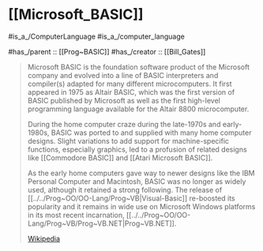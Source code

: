 # [[Microsoft_BASIC]] 

#is_a_/ComputerLanguage 
#is_a_/computer_language  

#has_/parent :: [[Prog~BASIC]] 
#has_/creator :: [[Bill_Gates]] 

> Microsoft BASIC is the foundation software product of the Microsoft company and evolved into a line of BASIC interpreters and compiler(s) adapted for many different microcomputers. 
> It first appeared in 1975 as Altair BASIC, which was the first version of BASIC published by Microsoft as well as the first high-level programming language available for the Altair 8800 microcomputer.
>
> During the home computer craze during the late-1970s and early-1980s, BASIC was ported to and supplied with many home computer designs. Slight variations to add support for machine-specific functions, especially graphics, led to a profusion of related designs like [[Commodore BASIC]] and [[Atari Microsoft BASIC]].
>
> As the early home computers gave way to newer designs like the IBM Personal Computer and Macintosh, BASIC was no longer as widely used, although it retained a strong following. The release of [[../../Prog~OO/OO-Lang/Prog~VB|Visual-Basic]] re-boosted its popularity and it remains in wide use on Microsoft Windows platforms in its most recent incarnation, [[../../Prog~OO/OO-Lang/Prog~VB/Prog~VB.NET|Prog~VB.NET]]. 
>
> [Wikipedia](https://en.wikipedia.org/wiki/Microsoft%20BASIC)
> 

